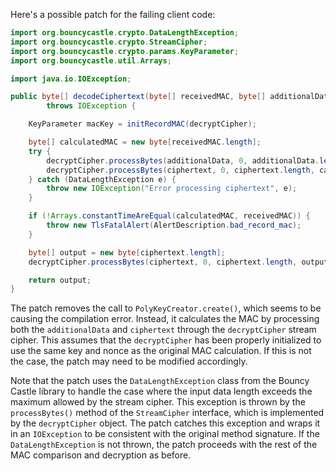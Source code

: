 Here's a possible patch for the failing client code:

```java
import org.bouncycastle.crypto.DataLengthException;
import org.bouncycastle.crypto.StreamCipher;
import org.bouncycastle.crypto.params.KeyParameter;
import org.bouncycastle.util.Arrays;

import java.io.IOException;

public byte[] decodeCiphertext(byte[] receivedMAC, byte[] additionalData, byte[] ciphertext)
        throws IOException {

    KeyParameter macKey = initRecordMAC(decryptCipher);

    byte[] calculatedMAC = new byte[receivedMAC.length];
    try {
        decryptCipher.processBytes(additionalData, 0, additionalData.length, calculatedMAC, 0);
        decryptCipher.processBytes(ciphertext, 0, ciphertext.length, calculatedMAC, additionalData.length);
    } catch (DataLengthException e) {
        throw new IOException("Error processing ciphertext", e);
    }

    if (!Arrays.constantTimeAreEqual(calculatedMAC, receivedMAC)) {
        throw new TlsFatalAlert(AlertDescription.bad_record_mac);
    }

    byte[] output = new byte[ciphertext.length];
    decryptCipher.processBytes(ciphertext, 0, ciphertext.length, output, 0);

    return output;
}
```

The patch removes the call to `PolyKeyCreator.create()`, which seems to be causing the compilation error. Instead, it calculates the MAC by processing both the `additionalData` and `ciphertext` through the `decryptCipher` stream cipher. This assumes that the `decryptCipher` has been properly initialized to use the same key and nonce as the original MAC calculation. If this is not the case, the patch may need to be modified accordingly.

Note that the patch uses the `DataLengthException` class from the Bouncy Castle library to handle the case where the input data length exceeds the maximum allowed by the stream cipher. This exception is thrown by the `processBytes()` method of the `StreamCipher` interface, which is implemented by the `decryptCipher` object. The patch catches this exception and wraps it in an `IOException` to be consistent with the original method signature. If the `DataLengthException` is not thrown, the patch proceeds with the rest of the MAC comparison and decryption as before.